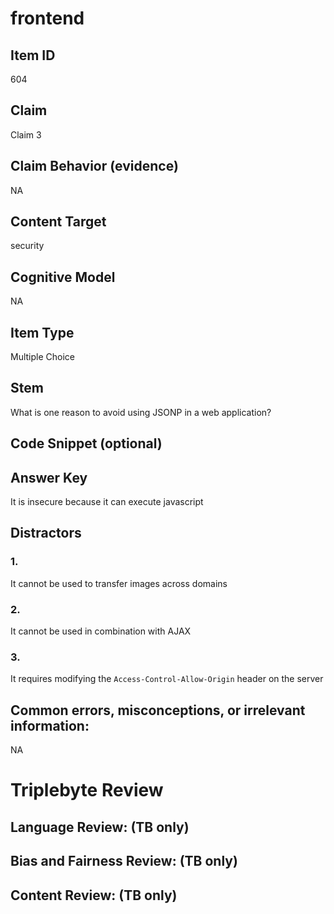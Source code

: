 # frontend

## Item ID
604

## Claim
Claim 3

## Claim Behavior (evidence)
NA

## Content Target
security

## Cognitive Model
NA

## Item Type
Multiple Choice

## Stem
What is one reason to avoid using JSONP in a web application?

## Code Snippet (optional)


## Answer Key
It is insecure because it can execute javascript

## Distractors

### 1.
It cannot be used to transfer images across domains

### 2.
It cannot be used in combination with AJAX

### 3.
It requires modifying the `Access-Control-Allow-Origin` header on the server

## Common errors, misconceptions, or irrelevant information:
NA

# Triplebyte Review


## Language Review: (TB only)


## Bias and Fairness Review: (TB only)


## Content Review: (TB only)

